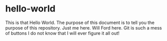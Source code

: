 # hello-world
This is that Hello World.
The purpose of this document is to tell you the purpose of this repository.
Just me here. Will Ford here. Git is such a mess of buttons I do not know that I will ever figure it all out!
